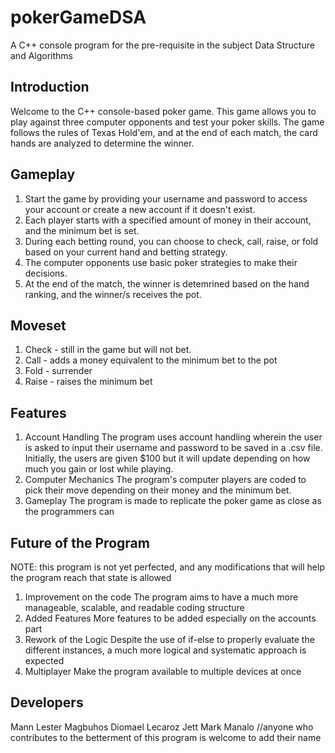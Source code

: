 # pokerGameDSA
A C++ console program for the pre-requisite in the subject Data Structure and Algorithms

## Introduction
Welcome to the C++ console-based poker game. This game allows you to play against three computer opponents and test your poker skills. The game follows the rules of Texas Hold'em, and at the end of each match, the card hands are analyzed to determine the winner.

## Gameplay
1. Start the game by providing your username and password to access your account or create a new account if it doesn't exist.
2. Each player starts with a specified amount of money in their account, and the minimum bet is set.
3. During each betting round, you can choose to check, call, raise, or fold based on your current hand and betting strategy.
4. The computer opponents use basic poker strategies to make their decisions.
5. At the end of the match, the winner is detemrined based on the hand ranking, and the winner/s receives the pot.

## Moveset
1. Check - still in the game but will not bet.
2. Call - adds a money equivalent to the minimum bet to the pot
3. Fold - surrender
4. Raise - raises the minimum bet

## Features
1. Account Handling
     The program uses account handling wherein the user is asked to input their username and password to be saved in a .csv file. Initially, the users are given $100 but it will update depending on how much you gain or lost while playing.
2. Computer Mechanics
     The program's computer players are coded to pick their move depending on their money and the minimum bet.
3.  Gameplay
     The program is made to replicate the poker game as close as the programmers can

## Future of the Program
NOTE: this program is not yet perfected, and any modifications that will help the program reach that state is allowed
1. Improvement on the code
    The program aims to have a much more manageable, scalable, and readable coding structure
2. Added Features
     More features to be added especially on the accounts part
3. Rework of the Logic
     Despite the use of if-else to properly evaluate the different instances, a much more logical and systematic approach is expected
4. Multiplayer
      Make the program available to multiple devices at once

## Developers
Mann Lester Magbuhos
Diomael Lecaroz
Jett Mark Manalo
//anyone who contributes to the betterment of this program is welcome to add their name

